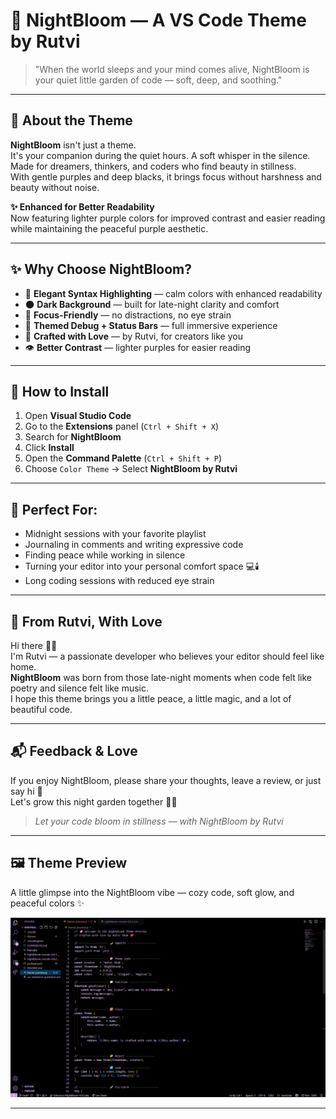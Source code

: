 # 🌸 NightBloom — A VS Code Theme by Rutvi

> "When the world sleeps and your mind comes alive, NightBloom is your quiet little garden of code — soft, deep, and soothing."

---

## 🌙 About the Theme

**NightBloom** isn't just a theme.  
It's your companion during the quiet hours. A soft whisper in the silence.  
Made for dreamers, thinkers, and coders who find beauty in stillness.  
With gentle purples and deep blacks, it brings focus without harshness and beauty without noise.

**✨ Enhanced for Better Readability**  
Now featuring lighter purple colors for improved contrast and easier reading while maintaining the peaceful purple aesthetic.

---

## ✨ Why Choose NightBloom?

- 🎨 **Elegant Syntax Highlighting** — calm colors with enhanced readability  
- 🌑 **Dark Background** — built for late-night clarity and comfort  
- 🧠 **Focus-Friendly** — no distractions, no eye strain  
- 🖤 **Themed Debug + Status Bars** — full immersive experience  
- 💖 **Crafted with Love** — by Rutvi, for creators like you  
- 👁️ **Better Contrast** — lighter purples for easier reading

---

## 🌸 How to Install

1. Open **Visual Studio Code**
2. Go to the **Extensions** panel (`Ctrl + Shift + X`)
3. Search for **NightBloom**
4. Click **Install**
5. Open the **Command Palette** (`Ctrl + Shift + P`)
6. Choose `Color Theme` → Select **NightBloom by Rutvi**

---

## 🌃 Perfect For:

- Midnight sessions with your favorite playlist  
- Journaling in comments and writing expressive code  
- Finding peace while working in silence  
- Turning your editor into your personal comfort space 💻🕯️  
- Long coding sessions with reduced eye strain

---

## 🫶 From Rutvi, With Love

Hi there 👋🏻  
I'm Rutvi — a passionate developer who believes your editor should feel like home.  
**NightBloom** was born from those late-night moments when code felt like poetry and silence felt like music.  
I hope this theme brings you a little peace, a little magic, and a lot of beautiful code.

---

## 📬 Feedback & Love

If you enjoy NightBloom, please share your thoughts, leave a review, or just say hi 🥰  
Let's grow this night garden together 🌸🌙

> _Let your code bloom in stillness — with NightBloom by Rutvi_

---

## 🖼️ Theme Preview

A little glimpse into the NightBloom vibe — cozy code, soft glow, and peaceful colors ✨


![NightBloom Theme Preview](preview.png)

---
